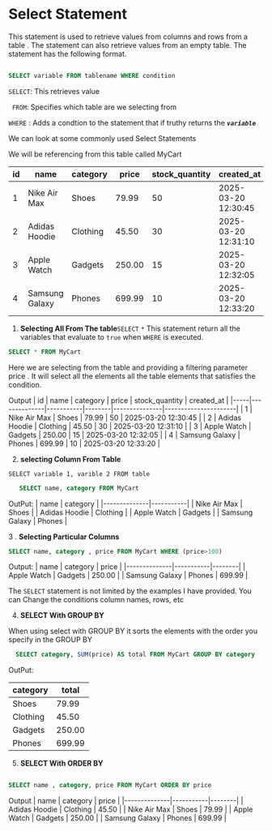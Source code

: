 # Select Statement
This statement is used to retrieve values from columns and rows from a table .
The statement can also retrieve values from an empty table.
The statement has the following format.

```Sql

SELECT variable FROM tablename WHERE condition

```

`SELECT`: This retrieves value 


` FROM`: Specifies which table are we selecting from


`WHERE` : Adds a condtion to the statement that if truthy returns the ___`variable`___

We can look at some commonly used Select Statements

We will be referencing from this table called MyCart


| id  | name           | category  | price  | stock_quantity | created_at           |
|-----|--------------|-----------|--------|---------------|----------------------|
|  1  | Nike Air Max  | Shoes     | 79.99  | 50            | 2025-03-20 12:30:45  |
|  2  | Adidas Hoodie | Clothing  | 45.50  | 30            | 2025-03-20 12:31:10  |
|  3  | Apple Watch   | Gadgets   | 250.00 | 15            | 2025-03-20 12:32:05  |
|  4  | Samsung Galaxy | Phones   | 699.99 | 10            | 2025-03-20 12:33:20  |


1. __Selecting All From The table__`SELECT` `*` 
This statement return all the variables that evaluate to `true` when `WHERE` is executed.

```sql
SELECT * FROM MyCart 
```
Here we are selecting from the table and providing a filtering parameter price . It will select all the elements all the table elements that satisfies the condition.


Output
| id  | name           | category  | price  | stock_quantity | created_at           |
|-----|--------------|-----------|--------|---------------|----------------------|
|  1  | Nike Air Max  | Shoes     | 79.99  | 50            | 2025-03-20 12:30:45  |
|  2  | Adidas Hoodie | Clothing  | 45.50  | 30            | 2025-03-20 12:31:10  |
|  3  | Apple Watch   | Gadgets   | 250.00 | 15            | 2025-03-20 12:32:05  |
|  4  | Samsung Galaxy | Phones   | 699.99 | 10            | 2025-03-20 12:33:20  |



2. __selecting  Column From Table__


`SELECT variable 1, varible 2 FROM table`


```sql
   SELECT name, category FROM MyCart
```


OutPut:
| name           | category  |
|--------------|-----------|
| Nike Air Max  | Shoes     |
| Adidas Hoodie | Clothing  |
| Apple Watch   | Gadgets   |
| Samsung Galaxy | Phones   |

3 . __Selecting Particular Columns__


```sql
SELECT name, category , price FROM MyCart WHERE (price>100)


```

Output:
| name           | category  | price  |
|--------------|-----------|--------|
| Apple Watch   | Gadgets   | 250.00 |
| Samsung Galaxy | Phones   | 699.99 |



The `SELECT` statement is not limited by the examples I have provided. You can Change the conditions column names, rows, etc



4. __SELECT With GROUP BY__


When using select with GROUP BY it sorts the elements with the order you specify in the GROUP BY

``` SQL
  SELECT category, SUM(price) AS total FROM MyCart GROUP BY category


  ```


  OutPut:

  | category  | total   |
|-----------|--------|
| Shoes     | 79.99  |
| Clothing  | 45.50  |
| Gadgets   | 250.00 |
| Phones    | 699.99 |



5. __SELECT With ORDER BY__

```sql

SELECT name , category, price FROM MyCart ORDER BY price


```

Output
| name           | category  | price  |
|--------------|-----------|--------|
| Adidas Hoodie | Clothing  | 45.50  |
| Nike Air Max  | Shoes     | 79.99  |
| Apple Watch   | Gadgets   | 250.00 |
| Samsung Galaxy | Phones   | 699.99 |


